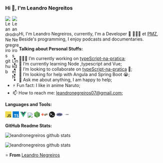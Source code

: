 ### Hi 👋, I'm Leandro Negreitos

<a href="https://github.com/leandronegreiros">
  <img align="left" alt="Leandro Negreiros github" width="22px" src="https://cdn.jsdelivr.net/npm/simple-icons@v3/icons/github.svg" />
</a>
<a href="https://www.linkedin.com/in/leandro-negreiros-7623ba141/">
  <img align="left" alt="Leandro Negreiros LinkdeIN" width="22px" src="https://cdn.jsdelivr.net/npm/simple-icons@v3/icons/linkedin.svg" />
</a>

<!--
[![Github](https://img.shields.io/badge/-Github-000?style=flat&logo=Github&logoColor=white)](https://github.com/wborbajr)
[![Linkedin](https://img.shields.io/badge/-LinkedIn-blue?style=flat&logo=Linkedin&logoColor=white)](https://linkedin.com/in/wborbajr/)
[![Gmail](https://img.shields.io/badge/-Gmail-c14438?style=flat&logo=Gmail&logoColor=white)](mailto:wborbajr@gmail.com)
[![Instagram](https://img.shields.io/badge/-Instagram-c13584?style=flat&labelColor=c13584&logo=instagram&logoColor=white)](https://www.instagram.com/waldirborbajr/)
[![Twitter](https://img.shields.io/badge/-Twitter-1ca0f1?style=flat-square&labelColor=1ca0f1&logo=twitter&logoColor=white&link=https://twitter.com/waldirborbajr)](https://twitter.com/waldirborbajr)
[![Whatsapp](https://img.shields.io/badge/-Whatsapp-4CA143?style=flat-square&labelColor=4CA143&logo=whatsapp&logoColor=white&link=https://api.whatsapp.com/send?phone=5541991853938)](https://api.whatsapp.com/send?phone=554199185393
-->

<br />
<br />

Hi, I'm Leandro Negreiros, currently, I'm a  Developer 🚀 🙍🏽‍♂️  et [PMZ](https://www.grupopmz.com/), Beside's programming, I enjoy podcasts and documentaries.

**Talking about Personal Stuffs:**

- 👨🏽‍💻 I’m currently working on [typeScript-na-pratica](https://github.com/leandronegreiros/typeScript-na-pratica);
- 🌱 I’m currently learning Node ,typescript and Vue; 
- 👯 I’m looking to collaborate on [typeScript-na-pratica](https://github.com/leandronegreiros/typeScript-na-pratica) 🤝;
- 🤔 I’m looking for help with Angula and Spring Boot 😭;
- 💬 Ask me about anything, I am happy to help;
- ⚡️ Fun fact: I like in anime Naruto;
- 📫 How to reach me: leandronegreiros07@gmail.com;

**Languages and Tools:**  

<code><img height="20" src="https://raw.githubusercontent.com/github/explore/80688e429a7d4ef2fca1e82350fe8e3517d3494d/topics/javascript/javascript.png"></code>
<code><img height="20" src="https://raw.githubusercontent.com/github/explore/80688e429a7d4ef2fca1e82350fe8e3517d3494d/topics/typescript/typescript.png"></code>
<code><img height="20" src="https://raw.githubusercontent.com/github/explore/80688e429a7d4ef2fca1e82350fe8e3517d3494d/topics/vue/vue.png"></code>
<code><img height="20" src="https://upload.wikimedia.org/wikipedia/commons/thumb/1/10/CSS3_and_HTML5_logos_and_wordmarks.svg/791px-CSS3_and_HTML5_logos_and_wordmarks.svg.png"></code>
<code><img height="20" src="https://raw.githubusercontent.com/github/explore/80688e429a7d4ef2fca1e82350fe8e3517d3494d/topics/nodejs/nodejs.png"></code>
<code><img height="20" src="https://raw.githubusercontent.com/github/explore/80688e429a7d4ef2fca1e82350fe8e3517d3494d/topics/git/git.png"></code>
<code><img height="20" src="https://raw.githubusercontent.com/github/explore/80688e429a7d4ef2fca1e82350fe8e3517d3494d/topics/terminal/terminal.png"></code>
<code><img height="20" src="https://raw.githubusercontent.com/github/explore/80688e429a7d4ef2fca1e82350fe8e3517d3494d/topics/php/php.png"></code>
<code><img height="20" src="https://raw.githubusercontent.com/github/explore/80688e429a7d4ef2fca1e82350fe8e3517d3494d/topics/jquery/jquery.png"></code>

**GitHub Readme Stats:**  

![leandronegreiros github stats](https://github-readme-stats.vercel.app/api?username=leandronegreiros&show_icons=true&theme=vue)

![leandronegreiros github stats](https://github-readme-stats.vercel.app/api/top-langs/?username=leandronegreiros&layout=compact)

:star: **From** [Leandro Negreiros](https://github.com/leandronegreiros) 
